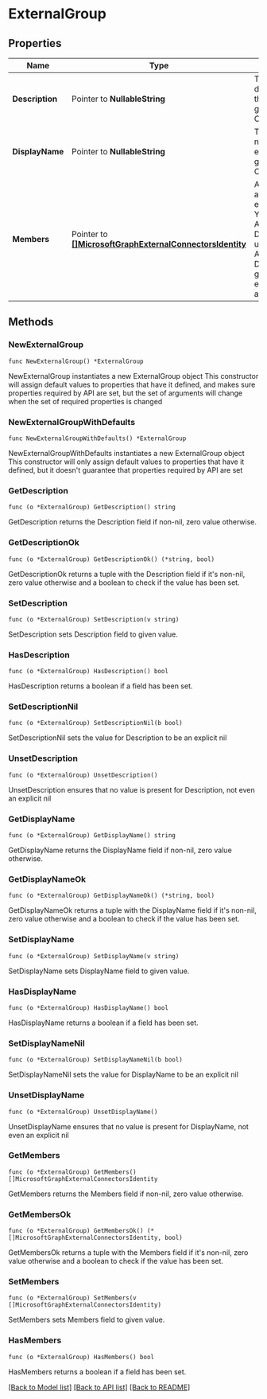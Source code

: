 # ExternalGroup

## Properties

Name | Type | Description | Notes
------------ | ------------- | ------------- | -------------
**Description** | Pointer to **NullableString** | The description of the external group. Optional. | [optional] 
**DisplayName** | Pointer to **NullableString** | The friendly name of the external group. Optional. | [optional] 
**Members** | Pointer to [**[]MicrosoftGraphExternalConnectorsIdentity**](MicrosoftGraphExternalConnectorsIdentity.md) | A member added to an externalGroup. You can add Azure Active Directory users, Azure Active Directory groups, or an externalGroup as members. | [optional] 

## Methods

### NewExternalGroup

`func NewExternalGroup() *ExternalGroup`

NewExternalGroup instantiates a new ExternalGroup object
This constructor will assign default values to properties that have it defined,
and makes sure properties required by API are set, but the set of arguments
will change when the set of required properties is changed

### NewExternalGroupWithDefaults

`func NewExternalGroupWithDefaults() *ExternalGroup`

NewExternalGroupWithDefaults instantiates a new ExternalGroup object
This constructor will only assign default values to properties that have it defined,
but it doesn't guarantee that properties required by API are set

### GetDescription

`func (o *ExternalGroup) GetDescription() string`

GetDescription returns the Description field if non-nil, zero value otherwise.

### GetDescriptionOk

`func (o *ExternalGroup) GetDescriptionOk() (*string, bool)`

GetDescriptionOk returns a tuple with the Description field if it's non-nil, zero value otherwise
and a boolean to check if the value has been set.

### SetDescription

`func (o *ExternalGroup) SetDescription(v string)`

SetDescription sets Description field to given value.

### HasDescription

`func (o *ExternalGroup) HasDescription() bool`

HasDescription returns a boolean if a field has been set.

### SetDescriptionNil

`func (o *ExternalGroup) SetDescriptionNil(b bool)`

 SetDescriptionNil sets the value for Description to be an explicit nil

### UnsetDescription
`func (o *ExternalGroup) UnsetDescription()`

UnsetDescription ensures that no value is present for Description, not even an explicit nil
### GetDisplayName

`func (o *ExternalGroup) GetDisplayName() string`

GetDisplayName returns the DisplayName field if non-nil, zero value otherwise.

### GetDisplayNameOk

`func (o *ExternalGroup) GetDisplayNameOk() (*string, bool)`

GetDisplayNameOk returns a tuple with the DisplayName field if it's non-nil, zero value otherwise
and a boolean to check if the value has been set.

### SetDisplayName

`func (o *ExternalGroup) SetDisplayName(v string)`

SetDisplayName sets DisplayName field to given value.

### HasDisplayName

`func (o *ExternalGroup) HasDisplayName() bool`

HasDisplayName returns a boolean if a field has been set.

### SetDisplayNameNil

`func (o *ExternalGroup) SetDisplayNameNil(b bool)`

 SetDisplayNameNil sets the value for DisplayName to be an explicit nil

### UnsetDisplayName
`func (o *ExternalGroup) UnsetDisplayName()`

UnsetDisplayName ensures that no value is present for DisplayName, not even an explicit nil
### GetMembers

`func (o *ExternalGroup) GetMembers() []MicrosoftGraphExternalConnectorsIdentity`

GetMembers returns the Members field if non-nil, zero value otherwise.

### GetMembersOk

`func (o *ExternalGroup) GetMembersOk() (*[]MicrosoftGraphExternalConnectorsIdentity, bool)`

GetMembersOk returns a tuple with the Members field if it's non-nil, zero value otherwise
and a boolean to check if the value has been set.

### SetMembers

`func (o *ExternalGroup) SetMembers(v []MicrosoftGraphExternalConnectorsIdentity)`

SetMembers sets Members field to given value.

### HasMembers

`func (o *ExternalGroup) HasMembers() bool`

HasMembers returns a boolean if a field has been set.


[[Back to Model list]](../README.md#documentation-for-models) [[Back to API list]](../README.md#documentation-for-api-endpoints) [[Back to README]](../README.md)


